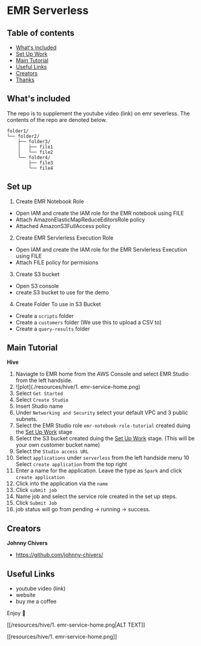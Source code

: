 # EMR Serverless

## Table of contents

- [What's included](#whats-included)
- [Set Up Work](#set-up)
- [Main Tutorial](#main-tutorial)
- [Useful Links](#useful-links)
- [Creators](#creators)
- [Thanks](#thanks)

## What's included

The repo is to supplement the youtube video (link) on emr severless. 
The contents of the repo are denoted below. 

```text
folder1/
└── folder2/
    ├── folder3/
    │   ├── file1
    │   └── file2
    └── folder4/
        ├── file3
        └── file4
```

## Set up

1. Create EMR Notebook Role
- Open IAM and create the IAM role for the EMR notebook using FILE
- Attach AmazonElasticMapReduceEditorsRole policy
- Attached AmazonS3FullAccess policy 

2. Create EMR Servlerless Execution Role
- Open IAM and create the IAM role for the EMR Servlerless Execution using FILE
- Attach FILE policy for permisions

3. Create S3 bucket
- Open S3 console 
- create S3 bucket to use for the demo 

4. Create Folder To use in S3 Bucket 
- Create a `scripts` folder
- Create a `customers` folder (We use this to upload a CSV to)
- Create a `query-results` folder


## Main Tutorial

**Hive**
1. Naviagte to EMR home from the AWS Console and select EMR Studio from the left handside. 
2. ![plot](./resources/hive/1. emr-service-home.png)
3. Select `Get Started` 
4. Select `Create Studio`
5. Insert Studio name
6. Under `Networking and Security` select your default VPC and 3 public subnets. 
7. Select the EMR Studio role `emr-notebook-role-tutorial` created duing the [Set Up Work](#set-up) stage
8. Select the S3 bucket created duing the [Set Up Work](#set-up) stage. (This will be your own customer bucket name) 
9. Select the `Studio access URL`
10. Select `applications` under `serverless` from the left handside menu
10 Select `create application` from the top right
11. Enter a name for the application. Leave the type as `Spark` and click `create application`
12. Click into the application via the `name`
13. Click `submit job`
14. Name job and select the service role created in the set up steps. 
15. Click `Submit Job`
16. job status will go from pending -> running -> success. 


## Creators

**Johnny Chivers**

- <https://github.com/johnny-chivers/>

## Useful Links

- youtube video (link)
- website 
- buy me a coffee


Enjoy :metal:

[[/resources/hive/1. emr-service-home.png|ALT TEXT]]

[[resources/hive/1. emr-service-home.png]]
